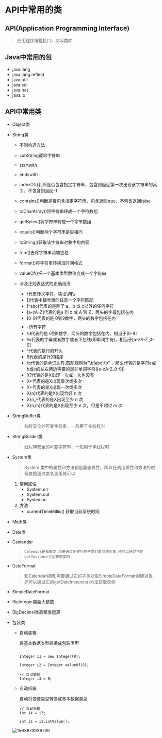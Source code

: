 # API中常用的类

## API(Application Programming Interface)

> 应用程序编程接口，又叫类库

## Java中常用的包

- java.lang
- java.lang.reflect
- java.util
- java.sql
- java.net
- java.io

## API中常用类

- Object类

- String类

  - 不同构造方法

  - subString截取字符串
  - startwith
  - endswith
  - indexOf()判断是否包含指定字符串，包含则返回第一次出现该字符串的索引，不包含则返回-1
  - contains()判断是否包含指定字符串，包含返回true，不包含返回false
  - toCharArray()将字符串转成一个字符数组
  - getBytes()将字符串转成一个字节数组
  - equals()判断两个字符串是否相同
  - toString()获取该字符串对象中的内容
  - trim()去除字符串两端空格
  - format()将字符串转换成时间格式
  - valueOf()把一个基本类型数值变成一个字符串
  - 涉及正则表达式的正确用法
    - \代表转义字符，输出\用\\\
    - []代表中括号里的任意一个字符匹配
    - [^abc]代表的是除了 a、b 或 c以外的任何字符
    - [a-zA-Z]代表的是a 到 z 或 A 到 Z，两头的字母包括在内
    - [0-9]代表的是 0到9数字，两头的数字包括在内
    - <span style="font-size:25px;color:red">.</span>所有字符
    - \d代表的是 0到9数字，两头的数字包括在内，相当于[0-9]
    - \w代表的字母或者数字或者下划线(即单词字符)，相当于[a-zA-Z_0-9]
    - ^代表的是行的开头
    - $代表的是行的结尾
    - \b代表的是单词边界,匹配规则为"\b[abc]\b" ，那么代表的是字母a或b或c的左右两边需要的是非单词字符([a-zA-Z_0-9])
    - X?代表的是X出现一次或一次也没有
    - X*代表的是X出现零次或多次
    - X+代表的是X出现一次或多次
    - X{n}代表的是X出现恰好 n 次
    - X{n,}代表的是X出现至少 n 次
    - X{n,m}代表的是X出现至少 n 次，但是不超过 m 次

- StringBuffer类

  > 线程安全的可变字符串，一般用于多线程时

- StringBuilder类

  > 线程非安全的可变字符串，一般用于单线程时

- System类

  > System 类中的属性和方法都是静态属性，所以在调用属性和方法的时候直接通过类名调用就可以.
  
  1. 常用属性
     - System.err
     - System.out
     - System.in
  2. 方法
     - currentTimeMillis()	获取当前系统时间

- Math类

- Date类

- Canlendar

  > ```
  > Calendar是抽象类,需要通过创建它的子类对象创建对象,还可以通过它的getInstance方法获取实例
  > ```

- DateFormat

  > 和Calendar相同,需要通过它的子类对象SimpleDateFormat创建对象,还可以通过它的getDateInstance()方法获取实例

- SimpleDateFormat

- BigInteger类超大整数

- BigDecimal类高精度运算

- 包装类

  - 自动装箱

    将基本数据类型转换成包装类型

    ```
    
    Integer i1 = new Integer(8);
    
    Integer i2 = Integer.valueOf(8);
    
    // 自动装箱
    Integer i3 = 8;
    ```

  - 自动拆箱

    自动将包装类型转换成基本数据类型

    ```
    // 自动拆箱
    int i4 = i3;
    
    int i5 = i3.intValue();
    ```

    

  ![1563870936736](C:\Users\XMY\AppData\Roaming\Typora\typora-user-images\1563870936736.png)